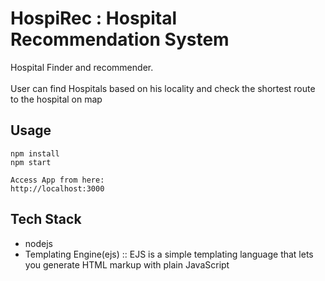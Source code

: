 # HospiRec : Hospital Recommendation System
Hospital Finder and recommender.<br><br>
User can find Hospitals based on his locality and check the shortest route to the hospital on map

## Usage
```
npm install
npm start

Access App from here:
http://localhost:3000
```

## Tech Stack

- nodejs
- Templating Engine(ejs) :: EJS is a simple templating language that lets you generate HTML markup with plain JavaScript
